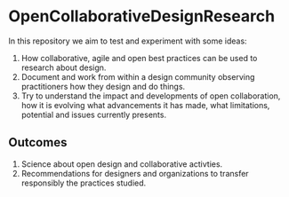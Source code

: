 # OpenCollaborativeDesignResearch
In this repository we aim to test and experiment with some ideas:

1. How collaborative, agile and open best practices can be used to research about design.
2. Document and work from within a design community observing practitioners how they design and do things.
3. Try to understand the impact and developments of open collaboration, how it is evolving what advancements it has made, what limitations, potential and issues currently presents.

## Outcomes
1. Science about open design and collaborative activties.
2. Recommendations for designers and organizations to transfer responsibly the practices studied.
